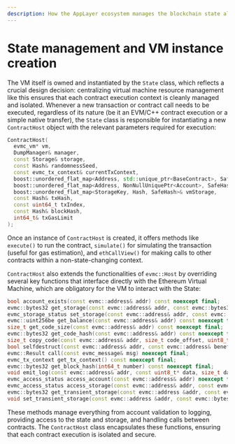 ```yaml
---
description: How the AppLayer ecosystem manages the blockchain state alongside an EVM.
---
```


# State management and VM instance creation

The VM itself is owned and instantiated by the `State` class, which reflects a crucial design decision: centralizing virtual machine resource management like this ensures that each contract execution context is cleanly managed and isolated. Whenever a new transaction or contract call needs to be executed, regardless of its nature (be it an EVM/C++ contract execution or a simple native transfer), the `State` class is responsible for instantiating a new `ContractHost` object with the relevant parameters required for execution:

```cpp
ContractHost(
  evmc_vm* vm,
  DumpManager& manager,
  const Storage& storage,
  const Hash& randomnessSeed,
  const evmc_tx_context& currentTxContext,
  boost::unordered_flat_map<Address, std::unique_ptr<BaseContract>, SafeHash>& contracts,
  boost::unordered_flat_map<Address, NonNullUniquePtr<Account>, SafeHash>& accounts,
  boost::unordered_flat_map<StorageKey, Hash, SafeHash>& vmStorage,
  const Hash& txHash,
  const uint64_t txIndex,
  const Hash& blockHash,
  int64_t& txGasLimit
);
```

Once an instance of `ContractHost` is created, it offers methods like `execute()` to run the contract, `simulate()` for simulating the transaction (useful for gas estimation), and `ethCallView()` for making calls to other contracts within a non-state-changing context.

`ContractHost` also extends the functionalities of `evmc::Host` by overriding several key functions that interface directly with the Ethereum Virtual Machine, which are obligatory for the VM to interact with the State:

```cpp
bool account_exists(const evmc::address& addr) const noexcept final;
evmc::bytes32 get_storage(const evmc::address& addr, const evmc::bytes32& key) const noexcept final;
evmc_storage_status set_storage(const evmc::address& addr, const evmc::bytes32& key, const evmc::bytes32& value) noexcept final;
evmc::uint256be get_balance(const evmc::address& addr) const noexcept final;
size_t get_code_size(const evmc::address& addr) const noexcept final;
evmc::bytes32 get_code_hash(const evmc::address& addr) const noexcept final;
size_t copy_code(const evmc::address& addr, size_t code_offset, uint8_t* buffer_data, size_t buffer_size) const noexcept final;
bool selfdestruct(const evmc::address& addr, const evmc::address& beneficiary) noexcept final;
evmc::Result call(const evmc_message& msg) noexcept final;
evmc_tx_context get_tx_context() const noexcept final;
evmc::bytes32 get_block_hash(int64_t number) const noexcept final;
void emit_log(const evmc::address& addr, const uint8_t* data, size_t data_size, const evmc::bytes32 topics[], size_t topics_count) noexcept final;
evmc_access_status access_account(const evmc::address& addr) noexcept final;
evmc_access_status access_storage(const evmc::address& addr, const evmc::bytes32& key) noexcept final;
evmc::bytes32 get_transient_storage(const evmc::address &addr, const evmc::bytes32 &key) const noexcept final;
void set_transient_storage(const evmc::address &addr, const evmc::bytes32 &key, const evmc::bytes32 &value) noexcept final;
```

These methods manage everything from account validation to logging, providing access to the state and storage, and handling calls between contracts. The `ContractHost` class encapsulates these functions, ensuring that each contract execution is isolated and secure.

